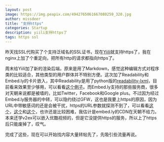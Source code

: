 ```yaml
---
layout: post
image: https://img.peapix.com/4942765061667080259_320.jpg
author: missdeer
title: "支持https"
categories: Startup
description: yiili支持https了
tags: https ssl 
---
```

昨天找SSL代购买了个支持泛域名的SSL证书，现在[Yiili](https://yii.li)就支持https了，我在nginx上加了个重定向，把所有http的请求都指向https了。

周末给Yiili加了新的渲染后端，原来是用了Markdown，感觉这种编辑方式对程序类的比较适合，其他类型的用户群体并不特别方便。这次加了Readability和Embed.ly的卡片嵌入，其中Readability是用了python版的[readability-lxml](https://github.com/buriy/python-readability)，目前看来效果至少够用，可以看看[这个例子](https://dev.yii.li/post/8)。而Embed.ly支持的那些服务商，很多对天朝来说都是被墙的，比如Twitter，Facebook和Google plus。不过因为经过Embed.ly服务器的中转，可以隐约绕过GFW，这也是我要上https的原因，因为URL中带敏感词的还是会被干扰，https的URL参数就探测不到了，可以看看[这个](https://dev.yii.li/post/9)，[这个](https://dev.yii.li/post/11)和[这个](https://dev.yii.li/post/10)，也许还是比较困难，我估计是embed.ly的CDN在天朝不给力。本来还学v2ex可以嵌入优酷视频的，但是它没提供https的服务，所以上了https后只能废掉了，叹气。

完成了这些，现在可以开始找内容大量转帖先了，先吸引些流量再说。
